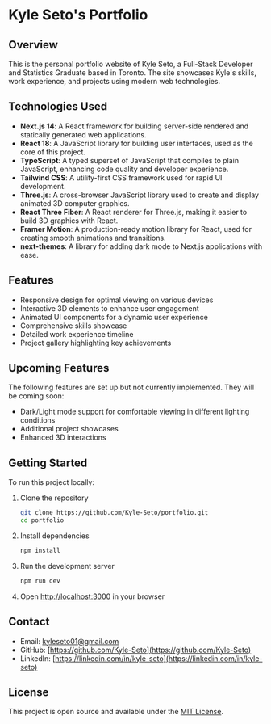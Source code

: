 # Kyle Seto's Portfolio

## Overview

This is the personal portfolio website of Kyle Seto, a Full-Stack Developer and Statistics Graduate based in Toronto. The site showcases Kyle's skills, work experience, and projects using modern web technologies.

## Technologies Used

- **Next.js 14**: A React framework for building server-side rendered and statically generated web applications.
- **React 18**: A JavaScript library for building user interfaces, used as the core of this project.
- **TypeScript**: A typed superset of JavaScript that compiles to plain JavaScript, enhancing code quality and developer experience.
- **Tailwind CSS**: A utility-first CSS framework used for rapid UI development.
- **Three.js**: A cross-browser JavaScript library used to create and display animated 3D computer graphics.
- **React Three Fiber**: A React renderer for Three.js, making it easier to build 3D graphics with React.
- **Framer Motion**: A production-ready motion library for React, used for creating smooth animations and transitions.
- **next-themes**: A library for adding dark mode to Next.js applications with ease.

## Features

- Responsive design for optimal viewing on various devices
- Interactive 3D elements to enhance user engagement
- Animated UI components for a dynamic user experience
- Comprehensive skills showcase
- Detailed work experience timeline
- Project gallery highlighting key achievements

## Upcoming Features

The following features are set up but not currently implemented. They will be coming soon:

- Dark/Light mode support for comfortable viewing in different lighting conditions
- Additional project showcases
- Enhanced 3D interactions

## Getting Started

To run this project locally:

1. Clone the repository
   ```bash
   git clone https://github.com/Kyle-Seto/portfolio.git
   cd portfolio
   ```

2. Install dependencies
   ```bash
   npm install
   ```

3. Run the development server
   ```bash
   npm run dev
   ```

4. Open [http://localhost:3000](http://localhost:3000) in your browser

## Contact

- Email: kyleseto01@gmail.com
- GitHub: [https://github.com/Kyle-Seto](https://github.com/Kyle-Seto)
- LinkedIn: [https://linkedin.com/in/kyle-seto](https://linkedin.com/in/kyle-seto)

## License

This project is open source and available under the [MIT License](LICENSE).
